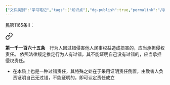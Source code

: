 ```yaml
---
{"文件类别":"学习笔记","tags":["知识点"],"dg-publish":true,"permalink":"/学习笔记/知识点cheese/过错推定责任/","dgPassFrontmatter":true,"created":"2024-09-16T22:32:48.271+08:00","updated":"2024-09-16T22:33:34.267+08:00"}
---
```


民第1165条Ⅱ：
<div class="transclusion internal-embed is-loaded"><a class="markdown-embed-link" href="////#t1165" aria-label="Open link"><svg xmlns="http://www.w3.org/2000/svg" width="24" height="24" viewBox="0 0 24 24" fill="none" stroke="currentColor" stroke-width="2" stroke-linecap="round" stroke-linejoin="round" class="svg-icon lucide-link"><path d="M10 13a5 5 0 0 0 7.54.54l3-3a5 5 0 0 0-7.07-7.07l-1.72 1.71"></path><path d="M14 11a5 5 0 0 0-7.54-.54l-3 3a5 5 0 0 0 7.07 7.07l1.71-1.71"></path></svg></a><div class="markdown-embed">



**第一千一百六十五条**　行为人因过错侵害他人民事权益造成损害的，应当承担侵权责任。
依照法律规定推定行为人有过错，其不能证明自己没有过错的，应当承担侵权责任。 

</div></div>

- 在本质上也是一种过错责任，其特殊之处在于采用证明责任倒置，由致害人负责证明自己无过错，不能证明的，即可认定责任成立